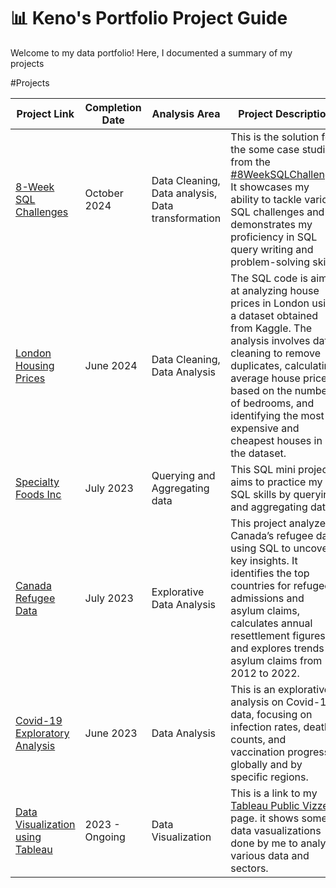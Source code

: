 # 📊 Keno's Portfolio Project Guide

Welcome to my data portfolio! Here, I documented a summary of my projects

#Projects 

| Project Link | Completion Date | Analysis Area | Project Description |
| ---|---|---|---|
| [8-Week SQL Challenges](https://github.com/osimakeno/8-Weeks-SQL-Challenge) | October 2024 | Data Cleaning, Data analysis, Data transformation | This is the solution for the some case studies from the [#8WeekSQLChallenge](https://8weeksqlchallenge.com). It showcases my ability to tackle various SQL challenges and demonstrates my proficiency in SQL query writing and problem-solving skills. |
| [London Housing Prices](https://github.com/osimakeno/HousingData/blob/main/HousingPrice.sql) | June 2024 | Data Cleaning, Data Analysis | The SQL code is aimed at analyzing house prices in London using a dataset obtained from Kaggle. The analysis involves data cleaning to remove duplicates, calculating average house prices based on the number of bedrooms, and identifying the most expensive and cheapest houses in the dataset.|
| [Specialty Foods Inc](https://github.com/osimakeno/SpecialtyFoods/blob/main/SpecialtyFoodsExporing.ipynb) | July 2023 | Querying and Aggregating data |  This SQL mini project aims to practice my SQL skills by querying and aggregating data.|
|[Canada Refugee Data](https://github.com/osimakeno/RefugeeData/blob/main/Refugee.sql) | July 2023 | Explorative Data Analysis | This project analyzes Canada’s refugee data using SQL to uncover key insights. It identifies the top countries for refugee admissions and asylum claims, calculates annual resettlement figures, and explores trends in asylum claims from 2012 to 2022.|
| [Covid-19 Exploratory Analysis](https://github.com/osimakeno/CovidData) | June 2023 | Data Analysis | This is an explorative analysis on Covid-19 data, focusing on infection rates, death counts, and vaccination progress globally and by specific regions. |
| [Data Visualization using Tableau](https://public.tableau.com/app/profile/keno.osima/vizzes) | 2023 - Ongoing | Data Visualization | This is a link to my [Tableau Public Vizzes](https://public.tableau.com/app/profile/keno.osima/vizzes) page. it shows some data vasualizations done by me to analyse various data and sectors.| 
